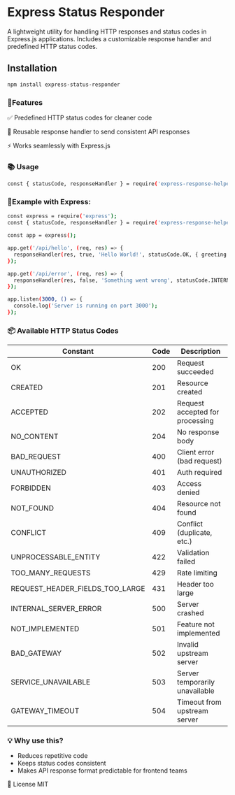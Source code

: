 # Express Status Responder

A lightweight utility for handling HTTP responses and status codes in Express.js applications. Includes a customizable response handler and predefined HTTP status codes.

## Installation

```bash
npm install express-status-responder
```

### 🚀Features

✅ Predefined HTTP status codes for cleaner code

🔁 Reusable response handler to send consistent API responses

⚡ Works seamlessly with Express.js


### 📚 Usage

```bash
const { statusCode, responseHandler } = require('express-response-helper');
```

###  💠Example with Express:
```bash
const express = require('express');
const { statusCode, responseHandler } = require('express-response-helper');

const app = express();

app.get('/api/hello', (req, res) => {
  responseHandler(res, true, 'Hello World!', statusCode.OK, { greeting: 'Hello' });
});

app.get('/api/error', (req, res) => {
  responseHandler(res, false, 'Something went wrong', statusCode.INTERNAL_SERVER_ERROR);
});

app.listen(3000, () => {
  console.log('Server is running on port 3000');
});
```
### 📦 Available HTTP Status Codes

| Constant                          | Code | Description                     |
|-----------------------------------|------|---------------------------------|
| OK                                | 200  | Request succeeded               |
| CREATED                           | 201  | Resource created                |
| ACCEPTED                          | 202  | Request accepted for processing |
| NO_CONTENT                        | 204  | No response body                |
| BAD_REQUEST                       | 400  | Client error (bad request)      |
| UNAUTHORIZED                      | 401  | Auth required                   |
| FORBIDDEN                         | 403  | Access denied                   |
| NOT_FOUND                         | 404  | Resource not found              |
| CONFLICT                          | 409  | Conflict (duplicate, etc.)      |
| UNPROCESSABLE_ENTITY              | 422  | Validation failed               |
| TOO_MANY_REQUESTS                 | 429  | Rate limiting                   |
| REQUEST_HEADER_FIELDS_TOO_LARGE  | 431  | Header too large                |
| INTERNAL_SERVER_ERROR             | 500  | Server crashed                  |
| NOT_IMPLEMENTED                   | 501  | Feature not implemented         |
| BAD_GATEWAY                       | 502  | Invalid upstream server         |
| SERVICE_UNAVAILABLE               | 503  | Server temporarily unavailable  |
| GATEWAY_TIMEOUT                   | 504  | Timeout from upstream server    |



### 💡 Why use this?

- Reduces repetitive code  
- Keeps status codes consistent  
- Makes API response format predictable for frontend teams


📄 License
MIT


